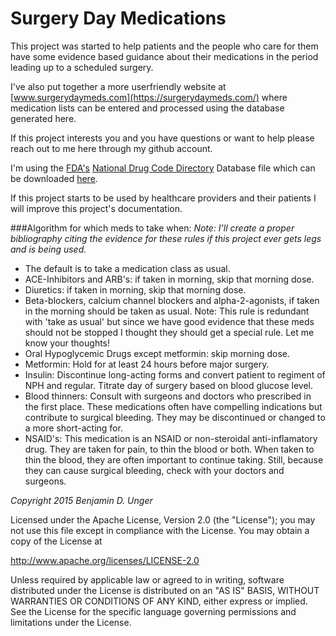 # Surgery Day Medications

This project was started to help patients and the people who care for them have some evidence based guidance about their medications in the period leading up to a scheduled surgery.  

I've also put together a more userfriendly website at [www.surgerydaymeds.com](https://surgerydaymeds.com/) where medication lists can be entered and processed using the database generated here.  

If this project interests you and you have questions or want to help please reach out to me here through my github account.  

I'm using the [FDA's](http://www.fda.gov/default.htm) [National Drug Code Directory](http://www.fda.gov/Drugs/InformationOnDrugs/ucm142438.htm) Database file which can be downloaded [here](http://www.fda.gov/Drugs/InformationOnDrugs/ucm142438.htm).

If this project starts to be used by healthcare providers and their patients I will improve this project's documentation.

###Algorithm for which meds to take when:
*Note: I'll create a proper bibliography citing the evidence for these rules if this project ever gets legs and is being used.*
+ The default is to take a medication class as usual.
+ ACE-Inhibitors and ARB's: if taken in morning, skip that morning dose.
+ Diuretics: if taken in morning, skip that morning dose.
+ Beta-blockers, calcium channel blockers and alpha-2-agonists, if taken in the morning should be taken as usual.  Note: This rule is redundant with 'take as usual' but since we have good evidence that these meds should not be stopped I thought they should get a special rule.  Let me know your thoughts!
+ Oral Hypoglycemic Drugs except metformin: skip morning dose.
+ Metformin: Hold for at least 24 hours before major surgery.
+ Insulin: Discontinue long-acting forms and convert patient to regiment of NPH and regular.  Titrate day of surgery based on blood glucose level.
+ Blood thinners: Consult with surgeons and doctors who prescribed in the first place.  These medications often have compelling indications but contribute to surgical bleeding.  They may be discontinued or changed to a more short-acting for.  
+ NSAID's: This medication is an NSAID or non-steroidal anti-inflamatory drug.  They are taken for pain, to thin the blood or both.  When taken to thin the blood, they are often important to continue taking.  Still, because they can cause surgical bleeding, check with your doctors and surgeons.

*Copyright 2015 Benjamin D. Unger*

Licensed under the Apache License, Version 2.0 (the "License");
you may not use this file except in compliance with the License.
You may obtain a copy of the License at

http://www.apache.org/licenses/LICENSE-2.0

Unless required by applicable law or agreed to in writing, software
distributed under the License is distributed on an "AS IS" BASIS,
WITHOUT WARRANTIES OR CONDITIONS OF ANY KIND, either express or implied.
See the License for the specific language governing permissions and
limitations under the License.
